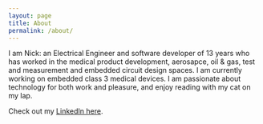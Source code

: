 ```yaml
---
layout: page
title: About
permalink: /about/
---
```


I am Nick: an Electrical Engineer and software developer of 13 years who has worked in the medical product development, aerosapce, oil & gas, test and measurement and embedded circuit design spaces. I am currently working on embedded class 3 medical devices. I am passionate about technology for both work and pleasure, and enjoy reading with my cat on my lap.

Check out my [LinkedIn here](https://www.linkedin.com/in/naroneseno/).